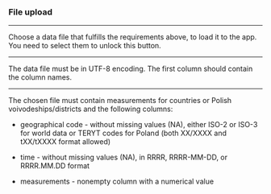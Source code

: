 ### <b> File upload </b>

***

Choose a data file that fulfills the requirements above, to load it to the app. You need to select them to unlock this button.

***

The data file must be in UTF-8 encoding. The first column should contain the column names.

***

The chosen file must contain measurements for countries or Polish voivodeships/districts and the following columns:

* geographical code - without missing values (NA), either ISO-2 or ISO-3 for world data or TERYT codes for Poland (both XX/XXXX and tXX/tXXXX format allowed)

* time - without missing values (NA), in RRRR, RRRR-MM-DD, or RRRR.MM.DD format

* measurements - nonempty column with a numerical value



